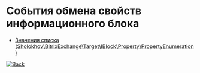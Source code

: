 # События обмена свойств информационного блока

- [Значения списка (Sholokhov\BitrixExchange\Target\IBlock\Property\PropertyEnumeration)](https://github.com/sholokhov-daniil/bitrix-exchange/blob/v0.200/doc/events/iblock/properties/enumeration.md)

[![Back](https://img.shields.io/badge/События_информационного_блока-blue?style=for-the-badge)](https://github.com/sholokhov-daniil/bitrix-exchange/blob/v0.200/doc/events/iblock/main.md)